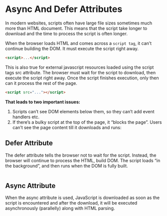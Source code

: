 # Async And Defer Attributes
In modern websites, scripts often have large file sizes sometimes much more than HTML document. This means that the script take longer to download and the time to process the script is often longer.  

When the browser loads HTML and comes across a ```script tag```, it can’t continue building the DOM. It must execute the script right away. 

```html 
<script>...</script>
```

This is also true for external javascript resources loaded using the script tags src attribute. The browser must wait for the script to download, then execute the script right away. Once the script finishes execution, only then can it process the rest of the page. 

```html
<script src="..."></script>
```

__That leads to two important issues:__
1. Scripts can’t see DOM elements below them, so they can’t add event handlers etc.
2. If there’s a bulky script at the top of the page, it “blocks the page”. Users can’t see the page content till it downloads and runs:


## Defer Attribute  
The defer attribute tells the browser not to wait for the script. Instead, the browser will continue to process the HTML, build DOM. The script loads “in the background”, and then runs when the DOM is fully built.
```html

```


## Async Attribute
When the async attribute is used, JavaScript is downloaded as soon as the script is encountered and after the download, it will be executed asynchronously (parallelly) along with HTML parsing.